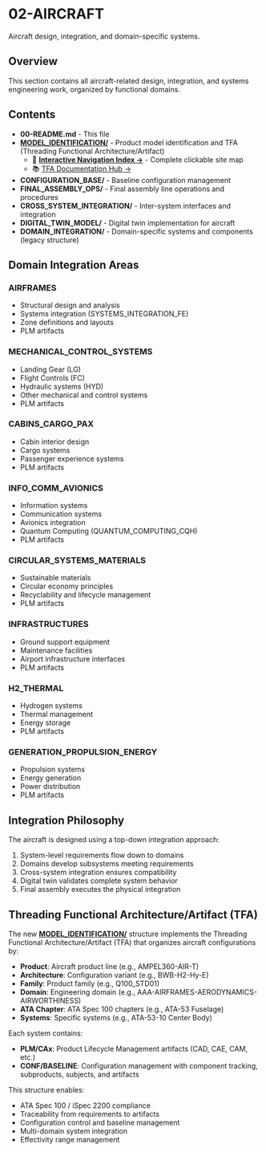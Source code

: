 # 02-AIRCRAFT

Aircraft design, integration, and domain-specific systems.

## Overview

This section contains all aircraft-related design, integration, and systems engineering work, organized by functional domains.

## Contents

- **00-README.md** - This file
- **[MODEL_IDENTIFICATION/](./MODEL_IDENTIFICATION/)** - Product model identification and TFA (Threading Functional Architecture/Artifact)
  - 🧭 **[Interactive Navigation Index →](./MODEL_IDENTIFICATION/NAVIGATION_INDEX.md)** - Complete clickable site map
  - 📚 [TFA Documentation Hub →](./MODEL_IDENTIFICATION/README.md)
- **CONFIGURATION_BASE/** - Baseline configuration management
- **FINAL_ASSEMBLY_OPS/** - Final assembly line operations and procedures
- **CROSS_SYSTEM_INTEGRATION/** - Inter-system interfaces and integration
- **DIGITAL_TWIN_MODEL/** - Digital twin implementation for aircraft
- **DOMAIN_INTEGRATION/** - Domain-specific systems and components (legacy structure)

## Domain Integration Areas

### AIRFRAMES
- Structural design and analysis
- Systems integration (SYSTEMS_INTEGRATION_FE)
- Zone definitions and layouts
- PLM artifacts

### MECHANICAL_CONTROL_SYSTEMS
- Landing Gear (LG)
- Flight Controls (FC)
- Hydraulic systems (HYD)
- Other mechanical and control systems
- PLM artifacts

### CABINS_CARGO_PAX
- Cabin interior design
- Cargo systems
- Passenger experience systems
- PLM artifacts

### INFO_COMM_AVIONICS
- Information systems
- Communication systems
- Avionics integration
- Quantum Computing (QUANTUM_COMPUTING_CQH)
- PLM artifacts

### CIRCULAR_SYSTEMS_MATERIALS
- Sustainable materials
- Circular economy principles
- Recyclability and lifecycle management
- PLM artifacts

### INFRASTRUCTURES
- Ground support equipment
- Maintenance facilities
- Airport infrastructure interfaces
- PLM artifacts

### H2_THERMAL
- Hydrogen systems
- Thermal management
- Energy storage
- PLM artifacts

### GENERATION_PROPULSION_ENERGY
- Propulsion systems
- Energy generation
- Power distribution
- PLM artifacts

## Integration Philosophy

The aircraft is designed using a top-down integration approach:
1. System-level requirements flow down to domains
2. Domains develop subsystems meeting requirements
3. Cross-system integration ensures compatibility
4. Digital twin validates complete system behavior
5. Final assembly executes the physical integration

## Threading Functional Architecture/Artifact (TFA)

The new **[MODEL_IDENTIFICATION/](./MODEL_IDENTIFICATION/)** structure implements the Threading Functional Architecture/Artifact (TFA) that organizes aircraft configurations by:

- **Product**: Aircraft product line (e.g., AMPEL360-AIR-T)
- **Architecture**: Configuration variant (e.g., BWB-H2-Hy-E)
- **Family**: Product family (e.g., Q100_STD01)
- **Domain**: Engineering domain (e.g., AAA-AIRFRAMES-AERODYNAMICS-AIRWORTHINESS)
- **ATA Chapter**: ATA Spec 100 chapters (e.g., ATA-53 Fuselage)
- **Systems**: Specific systems (e.g., ATA-53-10 Center Body)

Each system contains:
- **PLM/CAx**: Product Lifecycle Management artifacts (CAD, CAE, CAM, etc.)
- **CONF/BASELINE**: Configuration management with component tracking, subproducts, subjects, and artifacts

This structure enables:
- ATA Spec 100 / iSpec 2200 compliance
- Traceability from requirements to artifacts
- Configuration control and baseline management
- Multi-domain system integration
- Effectivity range management
